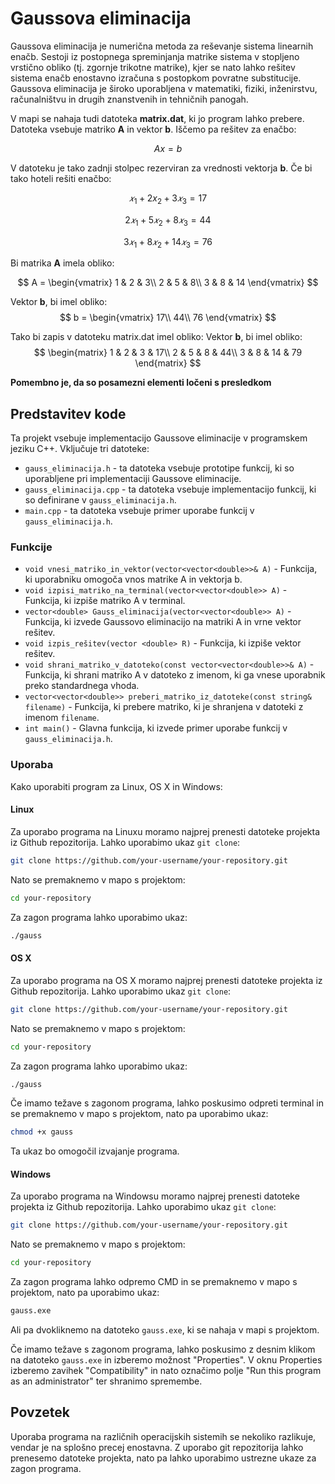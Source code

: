 # Gaussova eliminacija

Gaussova eliminacija je numerična metoda za reševanje sistema linearnih enačb. Sestoji iz postopnega spreminjanja matrike sistema v stopljeno vrstično obliko (tj. zgornje trikotne matrike), kjer se nato lahko rešitev sistema enačb enostavno izračuna s postopkom povratne substitucije. Gaussova eliminacija je široko uporabljena v matematiki, fiziki, inženirstvu, računalništvu in drugih znanstvenih in tehničnih panogah.

V mapi se nahaja tudi datoteka **matrix.dat**, ki jo program lahko prebere. Datoteka vsebuje matriko **A** in vektor **b**. Iščemo pa rešitev za enačbo:

$$A x = b$$

V datoteku je tako zadnji stolpec rezerviran za vrednosti vektorja **b**. Če bi tako hoteli rešiti enačbo:

$$ 𝑥_1 + 2 x_2 + 3 𝑥_3 = 17 $$

$$ 2 𝑥_1 + 5 𝑥_2 + 8 𝑥_3 = 44 $$

$$ 3 𝑥_1+8 𝑥_2 + 14 𝑥_3=76 $$

Bi matrika **A** imela obliko:

$$
A = \begin{vmatrix}
1 & 2 & 3\\
2 & 5 & 8\\
3 & 8 & 14
\end{vmatrix}
$$

Vektor **b**, bi imel obliko:
$$
b = \begin{vmatrix}
17\\
44\\
76
\end{vmatrix}
$$

Tako bi zapis v datoteku matrix.dat imel obliko:
Vektor **b**, bi imel obliko:
$$
\begin{matrix}
1 & 2 & 3 & 17\\
2 & 5 & 8 & 44\\
3 & 8 & 14 & 79
\end{matrix}
$$

**Pomembno je, da so posamezni elementi ločeni s presledkom**


## Predstavitev kode

Ta projekt vsebuje implementacijo Gaussove eliminacije v programskem jeziku C++. Vključuje tri datoteke:

- `gauss_eliminacija.h` - ta datoteka vsebuje prototipe funkcij, ki so uporabljene pri implementaciji Gaussove eliminacije.
- `gauss_eliminacija.cpp` - ta datoteka vsebuje implementacijo funkcij, ki so definirane v `gauss_eliminacija.h`.
- `main.cpp` - ta datoteka vsebuje primer uporabe funkcij v `gauss_eliminacija.h`.

### Funkcije

- `void vnesi_matriko_in_vektor(vector<vector<double>>& A)` - Funkcija, ki uporabniku omogoča vnos matrike A in vektorja b.
- `void izpisi_matriko_na_terminal(vector<vector<double>> A)` - Funkcija, ki izpiše matriko A v terminal.
- `vector<double> Gauss_eliminacija(vector<vector<double>> A)` - Funkcija, ki izvede Gaussovo eliminacijo na matriki A in vrne vektor rešitev.
- `void izpis_rešitev(vector <double> R)` - Funkcija, ki izpiše vektor rešitev.
- `void shrani_matriko_v_datoteko(const vector<vector<double>>& A)` - Funkcija, ki shrani matriko A v datoteko z imenom, ki ga vnese uporabnik preko standardnega vhoda.
- `vector<vector<double>> preberi_matriko_iz_datoteke(const string& filename)` - Funkcija, ki prebere matriko, ki je shranjena v datoteki z imenom `filename`.
- `int main()` - Glavna funkcija, ki izvede primer uporabe funkcij v `gauss_eliminacija.h`.

### Uporaba

Kako uporabiti program za Linux, OS X in Windows:

#### Linux

Za uporabo programa na Linuxu moramo najprej prenesti datoteke projekta iz Github repozitorija. Lahko uporabimo ukaz `git clone`:

```sh
git clone https://github.com/your-username/your-repository.git
```

Nato se premaknemo v mapo s projektom:

```sh
cd your-repository
```

Za zagon programa lahko uporabimo ukaz:

```sh
./gauss
```

#### OS X

Za uporabo programa na OS X moramo najprej prenesti datoteke projekta iz Github repozitorija. Lahko uporabimo ukaz `git clone`:

```sh
git clone https://github.com/your-username/your-repository.git
```

Nato se premaknemo v mapo s projektom:

```sh
cd your-repository
```

Za zagon programa lahko uporabimo ukaz:

```sh
./gauss
```

Če imamo težave s zagonom programa, lahko poskusimo odpreti terminal in se premaknemo v mapo s projektom, nato pa uporabimo ukaz:

```sh
chmod +x gauss
```

Ta ukaz bo omogočil izvajanje programa.

#### Windows

Za uporabo programa na Windowsu moramo najprej prenesti datoteke projekta iz Github repozitorija. Lahko uporabimo ukaz `git clone`:

```sh
git clone https://github.com/your-username/your-repository.git
```

Nato se premaknemo v mapo s projektom:

```sh
cd your-repository
```

Za zagon programa lahko odpremo CMD in se premaknemo v mapo s projektom, nato pa uporabimo ukaz:

```sh
gauss.exe
```

Ali pa dvokliknemo na datoteko `gauss.exe`, ki se nahaja v mapi s projektom.

Če imamo težave s zagonom programa, lahko poskusimo z desnim klikom na datoteko `gauss.exe` in izberemo možnost "Properties". V oknu Properties izberemo zavihek "Compatibility" in nato označimo polje "Run this program as an administrator" ter shranimo spremembe.

## Povzetek

Uporaba programa na različnih operacijskih sistemih se nekoliko razlikuje, vendar je na splošno precej enostavna. Z uporabo git repozitorija lahko prenesemo datoteke projekta, nato pa lahko uporabimo ustrezne ukaze za zagon programa.
